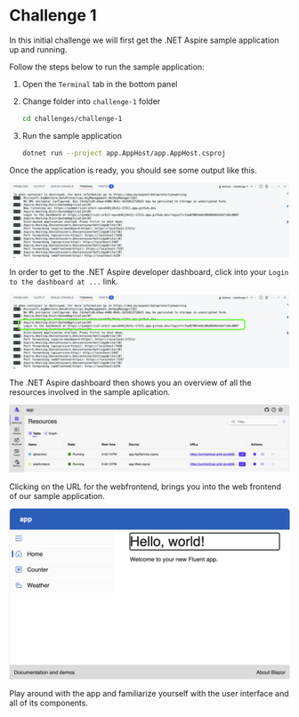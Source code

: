 # Challenge 1

In this initial challenge we will first get the .NET Aspire sample application up and running.

Follow the steps below to run the sample application:

1. Open the `Terminal` tab in the bottom panel

2. Change folder into `challenge-1` folder

    ```bash
    cd challenges/challenge-1
    ```

3. Run the sample application

    ```bash
    dotnet run --project app.AppHost/app.AppHost.csproj
    ```

Once the application is ready, you should see some output like this.

![.NET Aspire terminal output](./assets/dotnet-run-aspire-terminal-output.png)

In order to get to the .NET Aspire developer dashboard, click into your `Login to the dashboard at ...` link.

![.NET Aspire dashboard link](./assets/dotnet-run-aspire-dashboard-link.png)

The .NET Aspire dashboard then shows you an overview of all the resources involved in the sample aplication.

![.NET Aspire resources](./assets/dotnet-aspire-dashboard-resources.png)

Clicking on the URL for the webfrontend, brings you into the web frontend of our sample application.

![Web Frontend](./assets/web-frontend.png)

Play around with the app and familiarize yourself with the user interface and all of its components.

